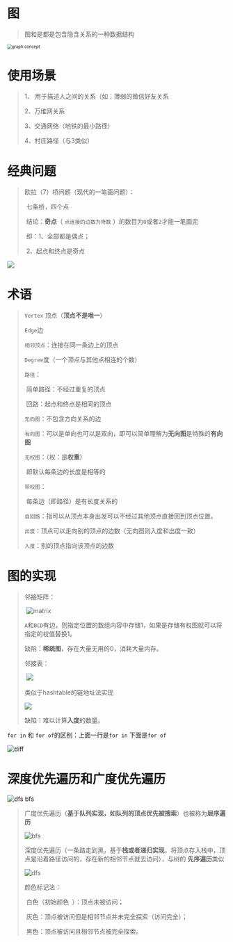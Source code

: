 # 图

>  图和是都是包含隐含关系的一种数据结构

<img src="https://zoulam-pic-repo.oss-cn-beijing.aliyuncs.com/img/image-20210204204708937.png" alt="graph concept" style="zoom:67%;" />

# 使用场景

> 1、 用于描述人之间的关系（如：薄弱的微信好友关系
>
> 2、万维网关系
>
> 3、交通网络（地铁的最小路径）
>
> 4、村庄路径（与3类似）

# 经典问题

> 欧拉（7）桥问题（现代的一笔画问题）：
>
> ​		七条桥，四个点
>
> ​		结论：**奇点**（ `点连接的边数为奇数` ）的数目为`0`或者`2`才能一笔画完
>
> ​					即：1、全部都是偶点；
>
> ​							2、起点和终点是奇点

![](https://zoulam-pic-repo.oss-cn-beijing.aliyuncs.com/img/image-20210204210814860.png)

# 术语

>  `Vertex` 顶点（**顶点不是唯一**）
>
>  `Edge`边
>
>  `相邻顶点`：连接在同一条边上的顶点
>
>  `Degree`度（一个顶点与其他点相连的个数）
>
>  `路径`：
>
>  ​	简单路径：不经过重复的顶点
>
>  ​	回路：起点和终点是相同的顶点
>
>  `无向图`：不包含方向关系的边
>
>  `有向图`：可以是单向也可以是双向，即可以简单理解为**无向图**是特殊的**有向图**
>
>  `无权图`：（权：是**权重**）
>
>  ​	即默认每条边的长度是相等的
>
>  `带权图`：
>
>  ​	每条边（即路径）是有长度关系的
>
>  `自回路`：指可以从顶点本身出发可以不经过其他顶点直接回到顶点位置。
>
>  `出度`：顶点可以走向别的顶点的边数（无向图则入度和出度一致）
>
>  `入度`：别的顶点指向该顶点的边数

# 图的实现

>  邻接矩阵：
>
>  ​	![matrix](https://zoulam-pic-repo.oss-cn-beijing.aliyuncs.com/img/image-20210205131239239.png)
>
>  `A`和`BCD`有边，则指定位置的数组内容中存储1，如果是存储有权图就可以将指定的权值替换1。
>
>  缺陷：**稀疏图**，存在大量无用的0，消耗大量内存。
>
>  
>
>  邻接表：
>
>  ​	![](https://zoulam-pic-repo.oss-cn-beijing.aliyuncs.com/img/image-20210205131833025.png)
>
>  类似于hashtable的链地址法实现
>
>  ![](https://zoulam-pic-repo.oss-cn-beijing.aliyuncs.com/img/image-20210205132028865.png)
>
>  缺陷：难以计算**入度**的数量。

`for in` 和 `for of`的区别：上面一行是`for in` 下面是`for of`

![diff](https://zoulam-pic-repo.oss-cn-beijing.aliyuncs.com/img/image-20210205134834577.png)

# 深度优先遍历和广度优先遍历

![dfs bfs](https://zoulam-pic-repo.oss-cn-beijing.aliyuncs.com/img/image-20210205135719688.png)

> 广度优先遍历（**基于队列实现，如队列的顶点优先被搜索**）也被称为**层序遍历**
>
> ![bfs](https://zoulam-pic-repo.oss-cn-beijing.aliyuncs.com/img/image-20210205140942873.png)
>
> 深度优先遍历（一条路走到黑，基于**栈或者递归实现**，将顶点存入栈中，顶点是沿着路径访问的，存在新的相邻节点就去访问），与树的 **先序遍历**类似
>
> ![dfs](https://zoulam-pic-repo.oss-cn-beijing.aliyuncs.com/img/image-20210205143723691.png)
>
> 颜色标记法：
>
> ​	白色（初始颜色` `）：顶点未被访问；
>
> ​	灰色：顶点被访问但是相邻节点并未完全探索（访问完全）；
>
> ​	黑色：顶点被访问且相邻节点被完全探索。